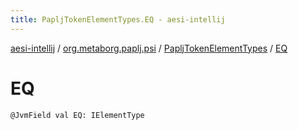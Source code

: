 ```yaml
---
title: PapljTokenElementTypes.EQ - aesi-intellij
---
```


[aesi-intellij](../../index.html) / [org.metaborg.paplj.psi](../index.html) / [PapljTokenElementTypes](index.html) / [EQ](.)

# EQ

`@JvmField val EQ: IElementType`